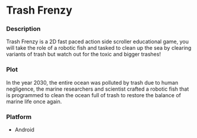 # Trash Frenzy

### Description
Trash Frenzy is a 2D fast paced action side scroller educational game, you will take the role of a robotic fish and tasked to clean up the sea by clearing variants of trash but watch out for the toxic and bigger trashes!

### Plot
In the year 2030, the entire ocean was polluted by trash due to human negligence, the marine researchers and scientist crafted a robotic fish that is programmed to clean the ocean full of trash to restore the balance of marine life once again.

### Platform
- Android
